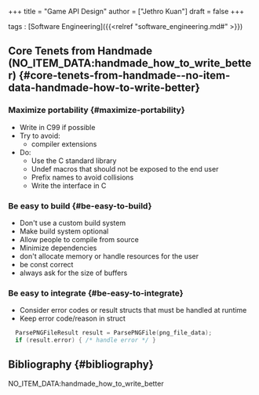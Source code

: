 +++
title = "Game API Design"
author = ["Jethro Kuan"]
draft = false
+++

tags
: [Software Engineering]({{<relref "software_engineering.md#" >}})


## Core Tenets from Handmade (NO\_ITEM\_DATA:handmade\_how\_to\_write\_better) {#core-tenets-from-handmade--no-item-data-handmade-how-to-write-better}


### Maximize portability {#maximize-portability}

-   Write in C99 if possible
-   Try to avoid:
    -   compiler extensions
-   Do:
    -   Use the C standard library
    -   Undef macros that should not be exposed to the end user
    -   Prefix names to avoid collisions
    -   Write the interface in C


### Be easy to build {#be-easy-to-build}

-   Don't use a custom build system
-   Make build system optional
-   Allow people to compile from source
-   Minimize dependencies
-   don't allocate memory or handle resources for the user
-   be const correct
-   always ask for the size of buffers


### Be easy to integrate {#be-easy-to-integrate}

-   Consider error codes or result structs that must be handled at
    runtime
-   Keep error code/reason in struct

<!--listend-->

```C
  ParsePNGFileResult result = ParsePNGFile(png_file_data);
  if (result.error) { /* handle error */ }
```


## Bibliography {#bibliography}

NO\_ITEM\_DATA:handmade\_how\_to\_write\_better
